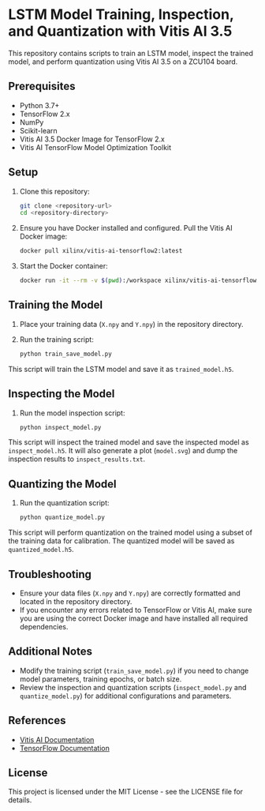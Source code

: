 
# LSTM Model Training, Inspection, and Quantization with Vitis AI 3.5

This repository contains scripts to train an LSTM model, inspect the trained model, and perform quantization using Vitis AI 3.5 on a ZCU104 board.

## Prerequisites

- Python 3.7+
- TensorFlow 2.x
- NumPy
- Scikit-learn
- Vitis AI 3.5 Docker Image for TensorFlow 2.x
- Vitis AI TensorFlow Model Optimization Toolkit

## Setup

1. Clone this repository:
    ```bash
    git clone <repository-url>
    cd <repository-directory>
    ```

2. Ensure you have Docker installed and configured. Pull the Vitis AI Docker image:
    ```bash
    docker pull xilinx/vitis-ai-tensorflow2:latest
    ```

3. Start the Docker container:
    ```bash
    docker run -it --rm -v $(pwd):/workspace xilinx/vitis-ai-tensorflow2:latest
    ```

## Training the Model

1. Place your training data (`X.npy` and `Y.npy`) in the repository directory.

2. Run the training script:
    ```bash
    python train_save_model.py
    ```

This script will train the LSTM model and save it as `trained_model.h5`.

## Inspecting the Model

1. Run the model inspection script:
    ```bash
    python inspect_model.py
    ```

This script will inspect the trained model and save the inspected model as `inspect_model.h5`. It will also generate a plot (`model.svg`) and dump the inspection results to `inspect_results.txt`.

## Quantizing the Model

1. Run the quantization script:
    ```bash
    python quantize_model.py
    ```

This script will perform quantization on the trained model using a subset of the training data for calibration. The quantized model will be saved as `quantized_model.h5`.

## Troubleshooting

- Ensure your data files (`X.npy` and `Y.npy`) are correctly formatted and located in the repository directory.
- If you encounter any errors related to TensorFlow or Vitis AI, make sure you are using the correct Docker image and have installed all required dependencies.

## Additional Notes

- Modify the training script (`train_save_model.py`) if you need to change model parameters, training epochs, or batch size.
- Review the inspection and quantization scripts (`inspect_model.py` and `quantize_model.py`) for additional configurations and parameters.

## References

- [Vitis AI Documentation](https://xilinx.github.io/Vitis-AI/)
- [TensorFlow Documentation](https://www.tensorflow.org/)

## License

This project is licensed under the MIT License - see the LICENSE file for details.
